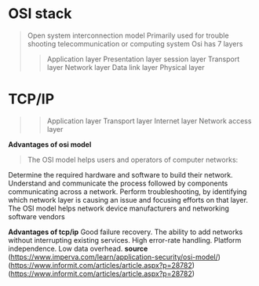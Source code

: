 # OSI stack
> Open system interconnection model
> Primarily used for trouble shooting telecommunication or computing system
> Osi has 7 layers
>> Application layer
>> Presentation layer
>>session layer
>> Transport layer
>> Network layer
>>Data link layer
>>Physical layer
# TCP/IP
>> Application layer
>> Transport layer
>> Internet layer
>> Network access layer

**Advantages of osi model**
> The OSI model helps users and operators of computer networks:

Determine the required hardware and software to build their network.
Understand and communicate the process followed by components communicating across a network. 
Perform troubleshooting, by identifying which network layer is causing an issue and focusing efforts on that layer.
The OSI model helps network device manufacturers and networking software vendors

**Advantages of tcp/ip**
Good failure recovery.
The ability to add networks without interrupting existing services.
High error-rate handling.
Platform independence.
Low data overhead.
**source**
(https://www.imperva.com/learn/application-security/osi-model/)
(https://www.informit.com/articles/article.aspx?p=28782)
(https://www.informit.com/articles/article.aspx?p=28782)
